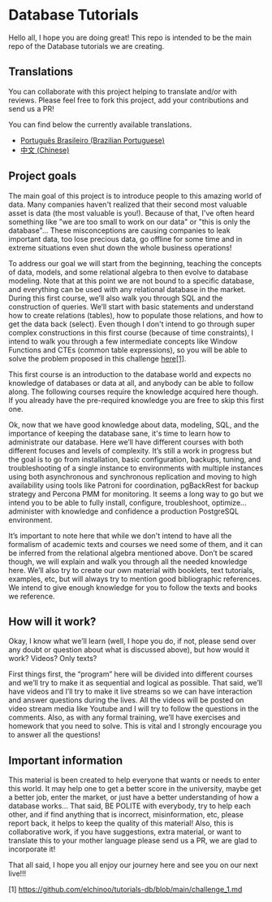 # Database Tutorials

Hello all, I hope you are doing great! This repo is intended to be the main repo of the Database tutorials we are creating. 

## Translations

You can collaborate with this project helping to translate and/or with reviews. Please feel free to fork this project, add your contributions and send us a PR!

You can find below the currently available translations.

- [Português Brasileiro (Brazilian Portuguese)](README_PT-BR.md)
- [中文 (Chinese)](README_CN.md)

## Project goals

The main goal of this project is to introduce people to this amazing world of data. Many companies haven't realized that their second most valuable asset is data (the most valuable is you!). Because of that, I've often heard something like "we are too small to work on our data" or "this is only the database"... These misconceptions are causing companies to leak important data, too lose precious data, go offline for some time and in extreme situations even shut down the whole business operations!

To address our goal we will start from the beginning, teaching the concepts of data, models, and some relational algebra to then evolve to database modeling. Note that at this point we are not bound to a specific database, and everything can be used with any relational database in the market. During this first course, we’ll also walk you through SQL and the construction of queries. We’ll start with basic statements and understand how to create relations (tables), how to populate those relations, and how to get the data back (select). Even though I don't intend to go through super complex constructions in this first course (because of time constraints), I intend to walk you through a few intermediate concepts like Window Functions and CTEs (common table expressions), so you will be able to solve the problem proposed in this challenge [here[1]](https://github.com/elchinoo/tutorials-db/blob/main/challenge_1.md).

This first course is an introduction to the database world and expects no knowledge of databases or data at all, and anybody can be able to follow along. The following courses require the knowledge acquired here though. If you already have the pre-required knowledge you are free to skip this first one.

Ok, now that we have good knowledge about data, modeling, SQL, and the importance of keeping the database sane, it's time to learn how to administrate our database. Here we’ll have different courses with both different focuses and levels of complexity. It’s still a work in progress but the goal is to go from installation, basic configuration, backups, tuning, and troubleshooting of a single instance to environments with multiple instances using both asynchronous and synchronous replication and moving to high availability using tools like Patroni for coordination, pgBackRest for backup strategy and Percona PMM for monitoring. It seems a long way to go but we intend you to be able to fully install, configure, troubleshoot, optimize… administer with knowledge and confidence a production PostgreSQL environment. 

It’s important to note here that while we don't intend to have all the formalism of academic texts and courses we need some of them, and it can be inferred from the relational algebra mentioned above. Don’t be scared though, we will explain and walk you through all the needed knowledge here. We’ll also try to create our own material with booklets, text tutorials, examples, etc, but will always try to mention good bibliographic references. We intend to give enough knowledge for you to follow the texts and books we reference.

## How will it work?

Okay, I know what we’ll learn (well, I hope you do, if not, please send over any doubt or question about what is discussed above), but how would it work? Videos? Only texts?

First things first, the “program” here will be divided into different courses and we’ll try to make it as sequential and logical as possible. That said, we’ll have videos and I’ll try to make it live streams so we can have interaction and answer questions during the lives. All the videos will be posted on video stream media like Youtube and I will try to follow the questions in the comments. Also, as with any formal training, we’ll have exercises and homework that you need to solve. This is vital and I strongly encourage you to answer all the questions!

## Important information

This material is been created to help everyone that wants or needs to enter this world. It may help one to get a better score in the university, maybe get a better job, enter the market, or just have a better understanding of how a database works… That said, BE POLITE with everybody, try to help each other, and if find anything that is incorrect, misinformation, etc, please report back, it helps to keep the quality of this material! Also, this is collaborative work, if you have suggestions, extra material, or want to translate this to your mother language please send us a PR, we are glad to incorporate it!

That all said, I hope you all enjoy our journey here and see you on our next live!!!


[1] https://github.com/elchinoo/tutorials-db/blob/main/challenge_1.md 
